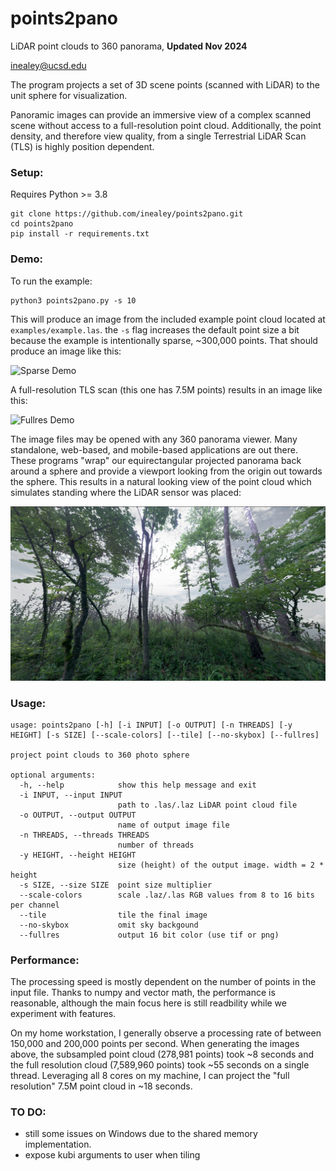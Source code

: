 # points2pano
LiDAR point clouds to 360 panorama, **Updated Nov 2024**

inealey@ucsd.edu

The program projects a set of 3D scene points (scanned with LiDAR) to the unit sphere for visualization.

Panoramic images can provide an immersive view of a complex scanned scene without access to a full-resolution point cloud.
Additionally, the point density, and therefore view quality, from a single Terrestrial LiDAR Scan (TLS) is highly position dependent.

### Setup:
Requires Python >= 3.8
```
git clone https://github.com/inealey/points2pano.git
cd points2pano
pip install -r requirements.txt
```
  
### Demo:
To run the example:
```
python3 points2pano.py -s 10
```

This will produce an image from the included example point cloud located at `examples/example.las`. 
the `-s` flag increases the default point size a bit because the example is intentionally sparse, ~300,000 points.
That should produce an image like this:

![Sparse Demo](example/demo_subsampled.jpg)

A full-resolution TLS scan (this one has 7.5M points) results in an image like this:

![Fullres Demo](example/demo_fullres.jpg)
 
The image files may be opened with any 360 panorama viewer. Many standalone, web-based, and mobile-based applications are out there.
These programs "wrap" our equirectangular projected panorama back around a sphere and provide a viewport looking from the origin out towards the sphere.
This results in a natural looking view of the point cloud which simulates standing where the LiDAR sensor was placed:

![Viewport](example/viewport.jpg)

### Usage:
```
usage: points2pano [-h] [-i INPUT] [-o OUTPUT] [-n THREADS] [-y HEIGHT] [-s SIZE] [--scale-colors] [--tile] [--no-skybox] [--fullres]

project point clouds to 360 photo sphere

optional arguments:
  -h, --help            show this help message and exit
  -i INPUT, --input INPUT
                        path to .las/.laz LiDAR point cloud file
  -o OUTPUT, --output OUTPUT
                        name of output image file
  -n THREADS, --threads THREADS
                        number of threads
  -y HEIGHT, --height HEIGHT
                        size (height) of the output image. width = 2 * height
  -s SIZE, --size SIZE  point size multiplier
  --scale-colors        scale .laz/.las RGB values from 8 to 16 bits per channel
  --tile                tile the final image
  --no-skybox           omit sky backgound
  --fullres             output 16 bit color (use tif or png)
  ```
  
### Performance:
The processing speed is mostly dependent on the number of points in the input file.
Thanks to numpy and vector math, the performance is reasonable, although the main focus here is still readbility while we experiment with features.
 
On my home workstation, I generally observe a processing rate of between 150,000 and 200,000 points per second.
When generating the images above, the subsampled point cloud (278,981 points) took ~8 seconds and the full resolution cloud (7,589,960 points) took ~55 seconds on a single thread.
Leveraging all 8 cores on my machine, I can project the "full resolution" 7.5M point cloud in ~18 seconds. 
 
### TO DO:
- still some issues on Windows due to the shared memory implementation.
- expose kubi arguments to user when tiling
